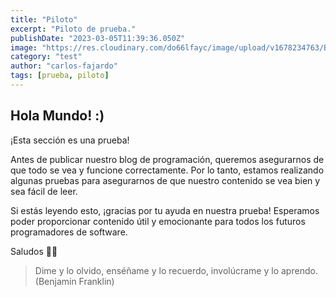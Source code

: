 ```yaml
---
title: "Piloto"
excerpt: "Piloto de prueba."
publishDate: "2023-03-05T11:39:36.050Z"
image: "https://res.cloudinary.com/do66lfayc/image/upload/v1678234763/BlogUsp/pilot_em6kql.webp"
category: "test"
author: "carlos-fajardo"
tags: [prueba, piloto]
---
```


## Hola Mundo! :)

¡Esta sección es una prueba!

Antes de publicar nuestro blog de programación, queremos asegurarnos de que todo se vea y funcione correctamente. Por lo tanto, estamos realizando algunas pruebas para asegurarnos de que nuestro contenido se vea bien y sea fácil de leer.

Si estás leyendo esto, ¡gracias por tu ayuda en nuestra prueba! Esperamos poder proporcionar contenido útil y emocionante para todos los futuros programadores de software.

Saludos ✌🏼

> Dime y lo olvido, enséñame y lo recuerdo, involúcrame y lo aprendo. (Benjamin Franklin)
